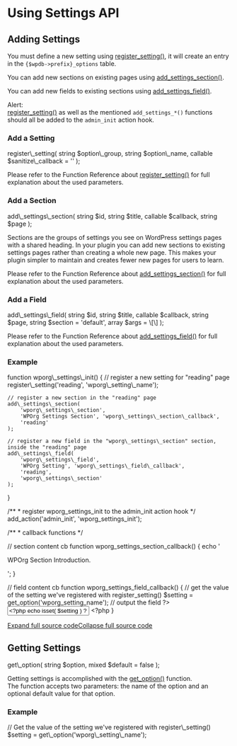 # Using Settings API

## Adding Settings

You must define a new setting using [register\_setting()](https://developer.wordpress.org/reference/functions/register_setting/), it will create an entry in the `{$wpdb->prefix}_options` table.

You can add new sections on existing pages using [add\_settings\_section()](https://developer.wordpress.org/reference/functions/add_settings_section/).

You can add new fields to existing sections using [add\_settings\_field()](https://developer.wordpress.org/reference/functions/add_settings_field/).

Alert:  
[register\_setting()](https://developer.wordpress.org/reference/functions/register_setting/) as well as the mentioned `add_settings_*()` functions should all be added to the `admin_init` action hook.

### Add a Setting

</p>
register\_setting(
    string $option\_group,
    string $option\_name,
    callable $sanitize\_callback = ''
);
<p>

Please refer to the Function Reference about [register\_setting()](https://developer.wordpress.org/reference/functions/register_setting/) for full explanation about the used parameters.

### Add a Section

</p>
add\_settings\_section(
    string $id,
    string $title,
    callable $callback,
    string $page
);
<p>

Sections are the groups of settings you see on WordPress settings pages with a shared heading. In your plugin you can add new sections to existing settings pages rather than creating a whole new page. This makes your plugin simpler to maintain and creates fewer new pages for users to learn.

Please refer to the Function Reference about [add\_settings\_section()](https://developer.wordpress.org/reference/functions/add_settings_section/) for full explanation about the used parameters.

### Add a Field

</p>
add\_settings\_field(
    string $id,
    string $title,
    callable $callback,
    string $page,
    string $section = 'default',
    array $args = \[\]
);
<p>

Please refer to the Function Reference about [add\_settings\_field()](https://developer.wordpress.org/reference/functions/add_settings_field/) for full explanation about the used parameters.

### Example

</p>
function wporg\_settings\_init() {
	// register a new setting for "reading" page
	register\_setting('reading', 'wporg\_setting\_name');

	// register a new section in the "reading" page
	add\_settings\_section(
		'wporg\_settings\_section',
		'WPOrg Settings Section', 'wporg\_settings\_section\_callback',
		'reading'
	);

	// register a new field in the "wporg\_settings\_section" section, inside the "reading" page
	add\_settings\_field(
		'wporg\_settings\_field',
		'WPOrg Setting', 'wporg\_settings\_field\_callback',
		'reading',
		'wporg\_settings\_section'
	);
}

/\*\*
 \* register wporg\_settings\_init to the admin\_init action hook
 \*/
add\_action('admin\_init', 'wporg\_settings\_init');

/\*\*
 \* callback functions
 \*/

// section content cb
function wporg\_settings\_section\_callback() {
	echo '<p>WPOrg Section Introduction.</p>';
}

// field content cb
function wporg\_settings\_field\_callback() {
	// get the value of the setting we've registered with register\_setting()
	$setting = get\_option('wporg\_setting\_name');
	// output the field
	?>
	<input type="text" name="wporg\_setting\_name" value="<?php echo isset( $setting ) ? esc\_attr( $setting ) : ''; ?>">
    <?php
}
<p>

[Expand full source code](#)[Collapse full source code](#)

## Getting Settings

</p>
get\_option(
    string $option,
    mixed $default = false
);
<p>

Getting settings is accomplished with the [get\_option()](https://developer.wordpress.org/reference/functions/get_option/) function.  
The function accepts two parameters: the name of the option and an optional default value for that option.

### Example

</p>
// Get the value of the setting we've registered with register\_setting()
$setting = get\_option('wporg\_setting\_name');
<p>